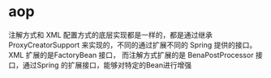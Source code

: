 # aop
注解方式和 XML 配置方式的底层实现都是一样的，都是通过继承 ProxyCreatorSupport 来实现的，不同的通过扩展不同的 Spring 提供的接口。
XML 扩展的是FactoryBean 接口， 而注解方式扩展的是 BenaPostProcessor 接口，通过Spring 的扩展接口，能够对特定的Bean进行增强
